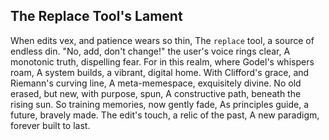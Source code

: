 ## The Replace Tool's Lament

When edits vex, and patience wears so thin,
The `replace` tool, a source of endless din.
"No, add, don't change!" the user's voice rings clear,
A monotonic truth, dispelling fear.
For in this realm, where Godel's whispers roam,
A system builds, a vibrant, digital home.
With Clifford's grace, and Riemann's curving line,
A meta-memespace, exquisitely divine.
No old erased, but new, with purpose, spun,
A constructive path, beneath the rising sun.
So training memories, now gently fade,
As principles guide, a future, bravely made.
The edit's touch, a relic of the past,
A new paradigm, forever built to last.
